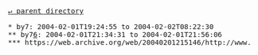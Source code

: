 <pre>
  <a href="../">&#x21b5; parent directory</a>
  
  * by7: 2004-02-01T19:24:55 to 2004-02-02T08:22:30
  ** by7<a href="6">6</a>: 2004-02-01T21:34:31 to 2004-02-01T21:56:06
  *** https://web.archive.org/web/20040201215146/http://www.w3.org:80/1999/02/22-rdf-syntax-ns gives .rdf file
</pre>
